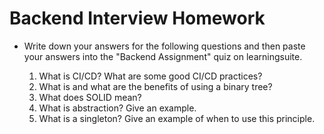 # Backend Interview Homework

- Write down your answers for the following questions and then paste your answers into the "Backend Assignment" quiz on learningsuite. 

    1. What is CI/CD? What are some good CI/CD practices?
    2. What is and what are the benefits of using a binary tree?
    3. What does SOLID mean?
    4. What is abstraction? Give an example.
    5. What is a singleton? Give an example of when to use this principle.
